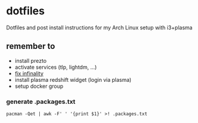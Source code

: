 # dotfiles

Dotfiles and post install instructions for my Arch Linux setup with i3+plasma

## remember to

* install prezto
* activate services (tlp, lightdm, ...)
* [fix infinality](https://gist.github.com/cryzed/e002e7057435f02cc7894b9e748c5671https://gist.github.com/cryzed/e002e7057435f02cc7894b9e748c5671)
* install plasma redshift widget (login via plasma) 
* setup docker group

### generate .packages.txt

`pacman -Qet | awk -F' ' '{print $1}' >! .packages.txt`
